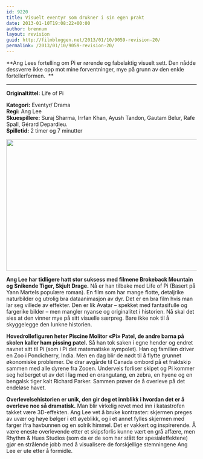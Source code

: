 ```yaml
---
id: 9220
title: Visuelt eventyr som drukner i sin egen prakt
date: 2013-01-10T19:08:22+00:00
author: brennum
layout: revision
guid: http://filmbloggen.net/2013/01/10/9059-revision-20/
permalink: /2013/01/10/9059-revision-20/
---
```

**Ang Lees fortelling om Pi er rørende og fabelaktig visuelt sett. Den nådde dessverre ikke opp mot mine forventninger, mye på grunn av den enkle fortellerformen.  **  
****

**<!--more-->Originaltittel:** Life of Pi

  
**Kategori:** Eventyr/ Drama  
**Regi:** Ang Lee  
**Skuespillere:** Suraj Sharma, Irrfan Khan, Ayush Tandon, Gautam Belur, Rafe Spall, Gérard Depardieu.  
**Spilletid:** 2 timer og 7 minutter

<a href="http://filmbloggen.net/?attachment_id=9149" rel="attachment wp-att-9149"><img class="alignnone size-large wp-image-9149" src="http://filmbloggen.net/wp-content/uploads//2013/01/8.FILM_.Life-of-Pi1-620x348.jpg" alt="" width="620" height="348" /></a>

**Ang Lee har tidligere hatt stor suksess med filmene Brokeback Mountain og Snikende Tiger, Skjult Drage.** Nå er han tilbake med Life of Pi (Basert på Yann Martels populære roman). En film som har mange flotte, detaljrike naturbilder og utrolig bra dataanimasjon av dyr. Det er en bra film hvis man lar seg villede av effekter. Den er lik Avatar &#8211; spekket med fantasifulle og fargerike bilder &#8211; men mangler nyanse og originalitet i historien. Nå skal det sies at den vinner mye på sitt visuelle særpreg. Bare ikke nok til å skyggelegge den lunkne historien.

**Hovedrollefiguren heter Piscine Molitor &laquo;Pi&raquo; Patel, de andre barna på skolen kaller ham pissing patel.** Så han tok saken i egne hender og endret navnet sitt til Pi (som i Pi det matematiske sympolet). Han og familien driver en Zoo i Pondicherry, India. Men en dag blir de nødt til å flytte grunnet økonomiske problemer. De drar avgårde til Canada ombord på et fraktskip sammen med alle dyrene fra Zooen. Underveis forliser skipet og Pi kommer seg helberget ut av det i lag med en orangutang, en zebra, en hyene og en bengalsk tiger kalt Richard Parker. Sammen prøver de å overleve på det endeløse havet.

**Overlevelsehistorien er unik, den gir deg et innblikk i hvordan det er å overleve noe så dramatisk.** Man blir virkelig revet med inn i katastrofen takket være 3D-effekten. Ang Lee vet å bruke kontraster: skjermen preges av uvær og høye bølger i ett øyeblikk, og i et annet fylles skjermen med farger ifra havbunnen og en solrik himmel. Det er vakkert og inspirerende. Å være eneste overlevende etter et skipsforlis kunne vært en grå affære, men Rhythm & Hues Studios (som da er de som har stått for spesialeffektene) gjør en strålende jobb med å visualisere de forskjellige stemningene Ang Lee er ute etter å formidle.

&nbsp;

<div class="video-shortcode">
</div>